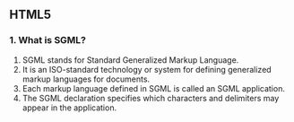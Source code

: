 ## HTML5

### 1.	What is SGML?
1. SGML stands for Standard Generalized Markup Language.
1. It is an ISO-standard technology or system for defining generalized markup languages for documents.
1. Each markup language defined in SGML is called an SGML application.
1. The SGML declaration specifies which characters and delimiters may appear in the application.
